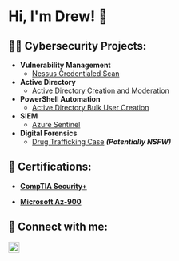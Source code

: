 <h1>Hi, I'm Drew! 👋

<h2>👨‍💻 Cybersecurity Projects:</h2>

- <b>Vulnerability Management</b>
  - [Nessus Credentialed Scan](https://github.com/andrewsingleton2/Vulnerability-Management)
- <b>Active Directory</b>
  - [Active Directory Creation and Moderation](https://github.com/andrewsingleton2/Building-An-Active-Directory)
- <b>PowerShell Automation</b>
  - [Active Directory Bulk User Creation](https://github.com/andrewsingleton2/Building-An-Active-Directory)
- <b>SIEM</b>
  - [Azure Sentinel](https://github.com/andrewsingleton2/SIEM-Azure-Sentinel)
- <b>Digital Forensics</b>
  - [Drug Trafficking Case](https://github.com/andrewsingleton2/Digital-Forensics) <b><i>(Potentially NSFW)</b></i>

<h2>🥇 Certifications:</h2>

- <b>[CompTIA Security+](https://www.credly.com/earner/earned/badge/0743cc5b-7c1e-47d2-8eb8-f3588b5a3b0e)</b>

- <b>[Microsoft Az-900](https://learn.microsoft.com/en-us/credentials/certifications/azure-fundamentals/)</b>

<h2> 🤳 Connect with me:</h2>

[<img align="left" alt="Andrew Singleton | LinkedIn" width="22px" src="https://cdn.jsdelivr.net/npm/simple-icons@v3/icons/linkedin.svg" />][linkedin]

[linkedin]: https://www.linkedin.com/in/andrewsingleton2/
